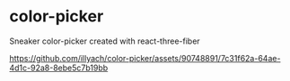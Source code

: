 # color-picker
Sneaker color-picker created with react-three-fiber


https://github.com/illyach/color-picker/assets/90748891/7c31f62a-64ae-4d1c-92a8-8ebe5c7b19bb

